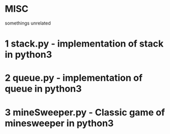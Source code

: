 # MISC
somethings unrelated
# 1 stack.py - implementation of stack in python3
# 2 queue.py - implementation of queue in python3
# 3 mineSweeper.py - Classic game of minesweeper in python3
